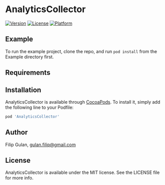 # AnalyticsCollector

[![Version](https://img.shields.io/cocoapods/v/AnalyticsCollector.svg?style=flat)](https://cocoapods.org/pods/AnalyticsCollector)
[![License](https://img.shields.io/cocoapods/l/AnalyticsCollector.svg?style=flat)](https://cocoapods.org/pods/AnalyticsCollector)
[![Platform](https://img.shields.io/cocoapods/p/AnalyticsCollector.svg?style=flat)](https://cocoapods.org/pods/AnalyticsCollector)

## Example

To run the example project, clone the repo, and run `pod install` from the Example directory first.

## Requirements

## Installation

AnalyticsCollector is available through [CocoaPods](https://cocoapods.org). To install
it, simply add the following line to your Podfile:

```ruby
pod 'AnalyticsCollector'
```

## Author

Filip Gulan, gulan.filip@gmail.com

## License

AnalyticsCollector is available under the MIT license. See the LICENSE file for more info.
